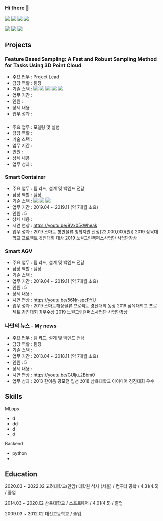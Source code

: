 ### Hi there 👋

<img src="https://img.shields.io/badge/Python-3776AB?style=flat-square&logo=Python&logoColor=white"/></a>
<img src="https://img.shields.io/badge/PyTorch-EE4C2C?style=flat-square&logo=PyTorch&logoColor=white"/></a>
<img src="https://img.shields.io/badge/Tensorflow-FF6F00?style=flat-square&logo=TensorFlow&logoColor=white"/></a>
<img src="https://img.shields.io/badge/Keras-D00000?style=flat-square&logo=Keras&logoColor=white"/></a>



<img src="https://img.shields.io/badge/Java-007396?style=flat-square&logo=Java&logoColor=white"/></a>
<img src="https://img.shields.io/badge/JavaScript-F7DF1E?style=flat-square&logo=JavaScript&logoColor=white"/></a>
<img src="https://img.shields.io/badge/DJango-092E20?style=flat-square&logo=Django&logoColor=white"/></a>

## Projects
### Feature Based Sampling: A Fast and Robust Sampling Method for Tasks Using 3D Point Cloud
- 주요 업무 : Project Lead
- 담당 역할 : 팀장
- 기술 스택 : 
<img src="https://img.shields.io/badge/Python-3776AB?style=flat-square&logo=Python&logoColor=white"/></a>
<img src="https://img.shields.io/badge/PyTorch-EE4C2C?style=flat-square&logo=PyTorch&logoColor=white"/></a>
<img src="https://img.shields.io/badge/Tensorflow-FF6F00?style=flat-square&logo=TensorFlow&logoColor=white"/></a>
<img src="https://img.shields.io/badge/Keras-D00000?style=flat-square&logo=Keras&logoColor=white"/></a>
<img src="https://img.shields.io/badge/Linux-FCC624?style=flat-square&logo=Linux&logoColor=white"/></a>
- 업무 기간 : 
- 인원 : 
- 상세 내용
- 업무 성과 :

###
###
###

### 
- 주요 업무 : 모델링 및 실험
- 담당 역할 : 
- 기술 스택 : 
- 업무 기간 : 
- 인원 : 
- 상세 내용
- 업무 성과 :

### Smart Container
- 주요 업무 : 팀 리드, 설계 및 백엔드 전담
- 담당 역할 : 팀장
- 기술 스택 : 
<img src="https://img.shields.io/badge/DJango-092E20?style=flat-square&logo=Django&logoColor=white"/></a>
<img src="https://img.shields.io/badge/Python-3776AB?style=flat-square&logo=Python&logoColor=white"/></a>
<img src="https://img.shields.io/badge/Windows-0078D6?style=flat-square&logo=Windows&logoColor=white"/></a>
- 업무 기간 : 2019.04 ~ 2019.11 (약 7개월 소요)
- 인원 : 5
- 상세 내용 : 
- 시연 연상 : https://youtu.be/9Vx05kWheak
- 업무 성과 :
2019 스마트 항만물류 창업지원 선정(22,000,000(원))
2019 삼육대학교 프로젝트 경진대회 대상
2019 노원그린캠퍼스사업단 사업단장상

### Smart AGV
- 주요 업무 : 팀 리드, 설계 및 백엔드 전담
- 담당 역할 : 팀장
- 기술 스택 : 
- 업무 기간 : 2019.04 ~ 2019.11 (약 7개월 소요)
- 인원 : 5
- 상세 내용 : 
- 시연 연상 : https://youtu.be/56Nr-upcPYU
- 업무 성과 :
2019 스마트해상물류 프로젝트 경진대회 동상
2019 삼육대학교 프로젝트 경진대회 최우수상
2019 노원그린캠퍼스사업단 사업단장상

### 나만의 뉴스 - My news
- 주요 업무 : 팀 리드, 설계 및 백엔드 전담
- 담당 역할 : 팀장
- 기술 스택 : 
- 업무 기간 : 2018.04 ~ 2018.11 (약 7개월 소요)
- 인원 : 5
- 상세 내용 : 
- 시연 연상 : https://youtu.be/GUlju_2Bbm0
- 업무 성과 : 
2018 한이음 공모전 입선
2018 삼육대학교 아이디어 경진대회 우수

## Skills
MLops 
- d
- dd
- d
- d

Backend
- python
- 
## Education
2020.03 ~ 2022.02 고려대학교(안암) 대학원 석사 (서울) / 컴퓨터 공학 / 4.31(4.5) / 졸업

2014.03 ~ 2020.02 삼육대학교 / 소프트웨어 / 4.01(4.5) / 졸업

2009.03 ~ 2012.02 대신고등학교 / 졸업





<!--
**hanjungwoo1/hanjungwoo1** is a ✨ _special_ ✨ repository because its `README.md` (this file) appears on your GitHub profile.

Here are some ideas to get you started:

- 🔭 I’m currently working on ...
- 🌱 I’m currently learning ...
- 👯 I’m looking to collaborate on ...
- 🤔 I’m looking for help with ...
- 💬 Ask me about ...
- 📫 How to reach me: ...
- 😄 Pronouns: ...
- ⚡ Fun fact: ...
-->
